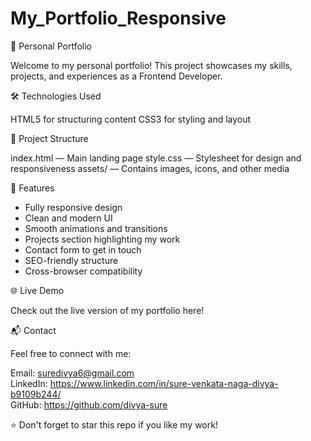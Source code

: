 # My_Portfolio_Responsive

🌟 Personal Portfolio

Welcome to my personal portfolio! This project showcases my skills, projects, and experiences as a Frontend Developer.

🛠️ Technologies Used

HTML5 for structuring content
CSS3 for styling and layout

📂 Project Structure

index.html — Main landing page
style.css — Stylesheet for design and responsiveness
assets/ — Contains images, icons, and other media

🚀 Features

- Fully responsive design
- Clean and modern UI
- Smooth animations and transitions
- Projects section highlighting my work
- Contact form to get in touch
- SEO-friendly structure
- Cross-browser compatibility

🌐 Live Demo

Check out the live version of my portfolio here!

📬 Contact

Feel free to connect with me:

Email: suredivya6@gmail.com  
LinkedIn: https://www.linkedin.com/in/sure-venkata-naga-divya-b9109b244/  
GitHub: https://github.com/divya-sure  

⭐ Don't forget to star this repo if you like my work!
